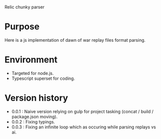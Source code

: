 ﻿Relic chunky parser

# Purpose

Here is a js implementation of dawn of war replay files format parsing.

# Environment

- Targeted for node.js.
- Typescript superset for coding.

# Version history

*  0.0.1 : Naive version relying on gulp for project tasking (concat / build / package.json moving).
*  0.0.2 : Fixing typings.
*  0.0.3 : Fixing an infinite loop which as occuring while parsing replays vs ai.